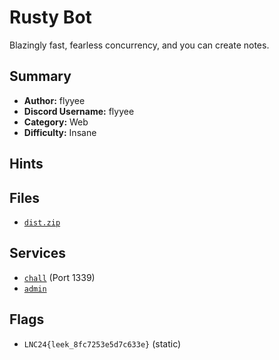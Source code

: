 # Rusty Bot
Blazingly fast, fearless concurrency, and you can create notes.

## Summary
- **Author:** flyyee
- **Discord Username:** flyyee
- **Category:** Web
- **Difficulty:** Insane

## Hints

## Files
- [`dist.zip`](./dist/dist.zip)

## Services
- [`chall`](./service/app) (Port 1339)
- [`admin`](./service/admin)

## Flags
- `LNC24{leek_8fc7253e5d7c633e}` (static)
